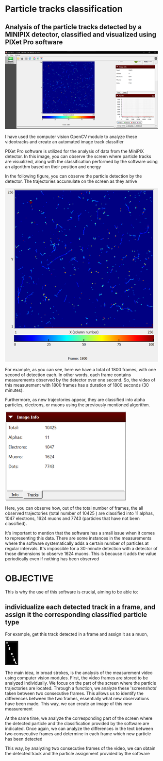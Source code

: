 # Particle tracks classification
## Analysis of the particle tracks detected by a MINIPIX detector, classified and visualized using PIXet Pro software

![picture](images/image.png)

I have used the computer vision OpenCV module to analyze these videotracks and create an automated image track classifier

PIXet Pro software is utilized for the analysis of data from the MiniPIX detector. In this image, you can observe the screen where particle tracks are visualized, along with the classification performed by the software using an algorithm based on their position and energy

In the following figure, you can observe the particle detection by the detector. The trajectories accumulate on the screen as they arrive

![picture](images/image1.PNG)

For example, as you can see, here we have a total of 1800 frames, with one second of detection each. In other words, each frame contains measurements observed by the detector over one second. So, the video of this measurement with 1800 frames has a duration of 1800 seconds (30 minutes).

Furthermore, as new trajectories appear, they are classified into alpha particles, electrons, or muons using the previously mentioned algorithm.

![picture](images/image2.PNG)

Here, you can observe how, out of the total number of frames, the all observed trajectories (total number of 10425 ) are classified into 11 alphas, 1047 electrons, 1624 muons
and 7743 (particles that have not been classified).


It's important to mention that the software has a small issue when it comes to representing this data. There are some instances in the measurements where the software systematically adds a certain number of particles at regular intervals. It's impossible for a 30-minute detection with a detector of those dimensions to observe 1624 muons. This is because it adds the value periodically even if nothing has been observed

# OBJECTIVE
This is why the use of this software is crucial, aiming to be able to:
## individualize each detected track in a frame, and assign it the corresponding classified particle type

For example, get this track detected in a frame and assign it as a muon,

![picture](images/image3.png)

The main idea, in broad strokes, is the analysis of the measurement video using computer vision modules. First, the video frames are stored to be analyzed individually. We focus on the part of the screen where the particle trajectories are located. Through a function, we analyze these 'screenshots' taken between two consecutive frames. This allows us to identify the differences between the two frames, essentially what new observations have been made. This way, we can create an image of this new measurement

At the same time, we analyze the corresponding part of the screen where the detected particle and the classification provided by the software are indicated. Once again, we can analyze the differences in the text between two consecutive frames and determine in each frame which new particle has been detected

This way, by analyzing two consecutive frames of the video, we can obtain the detected track and the particle assignment provided by the software


